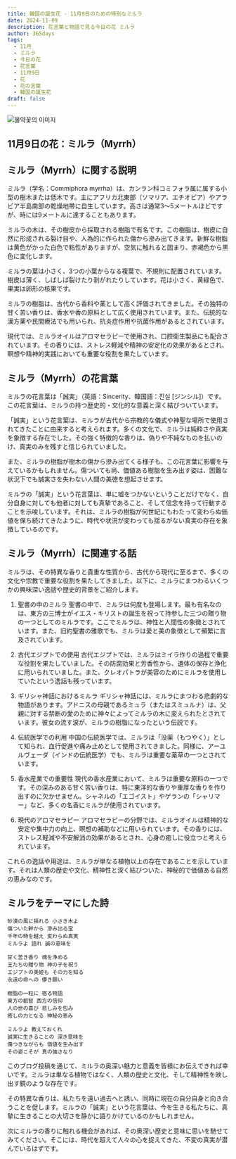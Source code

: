 ```yaml
---
title: 韓国の誕生花 - 11月9日のための特別なミルラ
date: 2024-11-09
description: 花言葉と物語で見る今日の花 ミルラ
author: 365days
tags:
  - 11月
  - ミルラ
  - 今日の花
  - 花言葉
  - 11月9日
  - 花
  - 花の言葉
  - 韓国の誕生花
draft: false
---
```



![몰약꽃의 이미지](https://cdn.pixabay.com/photo/2018/02/26/17/48/nature-3183605_1280.jpg#center)


## 11月9日の花：ミルラ（Myrrh）

## ミルラ（Myrrh）に関する説明

ミルラ（学名：Commiphora myrrha）は、カンラン科コミフォラ属に属する小型の樹木または低木です。主にアフリカ北東部（ソマリア、エチオピア）やアラビア半島南部の乾燥地帯に自生しています。高さは通常3〜5メートルほどですが、時には9メートルに達することもあります。

ミルラの木は、その樹皮から採取される樹脂で有名です。この樹脂は、樹皮に自然に形成される裂け目や、人為的に作られた傷から滲み出てきます。新鮮な樹脂は黄色がかった白色で粘性がありますが、空気に触れると固まり、赤褐色から黒色に変化します。

ミルラの葉は小さく、3つの小葉からなる複葉で、不規則に配置されています。樹皮は薄く、しばしば裂けたり剥がれたりしています。花は小さく、黄緑色で、果実は卵形の核果です。

ミルラの樹脂は、古代から香料や薬として高く評価されてきました。その独特の甘く苦い香りは、香水や香の原料として広く使用されています。また、伝統的な漢方薬や民間療法でも用いられ、抗炎症作用や抗菌作用があるとされています。

現代では、ミルラオイルはアロマセラピーで使用され、口腔衛生製品にも配合されています。その香りには、ストレス軽減や精神の安定化の効果があるとされ、瞑想や精神的実践においても重要な役割を果たしています。

## ミルラ（Myrrh）の花言葉

ミルラの花言葉は「誠実」（英語：Sincerity、韓国語：진실 [ジンシル]）です。この花言葉は、ミルラの持つ歴史的・文化的な意義と深く結びついています。

「誠実」という花言葉は、ミルラが古代から宗教的な儀式や神聖な場所で使用されてきたことに由来すると考えられます。多くの文化で、ミルラは純粋さや真実を象徴する存在でした。その強く特徴的な香りは、偽りや不純なものを払いのけ、真実のみを残すと信じられていました。

また、ミルラの樹脂が樹木の傷から滲み出てくる様子も、この花言葉に影響を与えているかもしれません。傷ついても尚、価値ある樹脂を生み出す姿は、困難な状況下でも誠実さを失わない人間の美徳を想起させます。

ミルラの「誠実」という花言葉は、単に嘘をつかないということだけでなく、自分自身に対しても他者に対しても真摯であること、そして信念を持って行動することを示唆しています。それは、ミルラの樹脂が何世紀にもわたって変わらぬ価値を保ち続けてきたように、時代や状況が変わっても揺るがない真実の存在を象徴しているのです。

## ミルラ（Myrrh）に関連する話

ミルラは、その特異な香りと貴重な性質から、古代から現代に至るまで、多くの文化や宗教で重要な役割を果たしてきました。以下に、ミルラにまつわるいくつかの興味深い逸話や歴史的背景をご紹介します。

1. 聖書の中のミルラ
   聖書の中で、ミルラは何度も登場します。最も有名なのは、東方の三博士がイエス・キリストの誕生を祝って持参した三つの贈り物の一つとしてのミルラです。ここでミルラは、神性と人間性の象徴とされています。また、旧約聖書の雅歌でも、ミルラは愛と美の象徴として頻繁に言及されています。

2. 古代エジプトでの使用
   古代エジプトでは、ミルラはミイラ作りの過程で重要な役割を果たしていました。その防腐効果と芳香性から、遺体の保存と浄化に用いられていました。また、クレオパトラが美容のためにミルラを使用していたという逸話も残っています。

3. ギリシャ神話におけるミルラ
   ギリシャ神話には、ミルラにまつわる悲劇的な物語があります。アドニスの母親であるミュラ（またはスミュルナ）は、父親に対する禁断の愛のために神々によってミルラの木に変えられたとされています。彼女の流す涙が、ミルラの樹脂になったという伝説です。

4. 伝統医学での利用
   中国の伝統医学では、ミルラは「没薬（もつやく）」として知られ、血行促進や痛み止めとして使用されてきました。同様に、アーユルヴェーダ（インドの伝統医学）でも、ミルラは重要な薬草の一つとされています。

5. 香水産業での重要性
   現代の香水産業において、ミルラは重要な原料の一つです。その深みのある甘く苦い香りは、特に東洋的な香りや重厚な香りを作り出すのに欠かせません。シャネルの「エゴイスト」やゲランの「シャリマー」など、多くの名香にミルラが使用されています。

6. 現代のアロマセラピー
   アロマセラピーの分野では、ミルラオイルは精神的な安定や集中力の向上、瞑想の補助などに用いられています。その香りには、ストレス軽減や不安解消の効果があるとされ、心身の癒しに役立つと考えられています。

これらの逸話や用途は、ミルラが単なる植物以上の存在であることを示しています。それは人類の歴史や文化、精神性と深く結びついた、神秘的で価値ある自然の恵みなのです。

## ミルラをテーマにした詩

    砂漠の風に揺れる 小さき木よ
    傷ついた幹から 滲み出る宝
    千年の時を越え 変わらぬ真実
    ミルラよ 語れ 誠の意味を

    甘く苦き香り 魂を浄める
    王たちの贈り物 神の子を祝う
    エジプトの美姫も その力を知る
    永遠の命への 儚き願い

    樹脂の一粒に 宿る物語
    東方の叡智 西方の信仰
    人の世の喜び 悲しみを包み
    癒しの力となる 神秘の恵み

    ミルラよ 教えておくれ
    誠実に生きることの 深き意味を
    傷つきながらも 価値を生み出す
    その姿こそが 真の強さなり

このブログ投稿を通じて、ミルラの奥深い魅力と意義を皆様にお伝えできれば幸いです。ミルラは単なる植物ではなく、人類の歴史と文化、そして精神性を映し出す鏡のような存在です。

その特異な香りは、私たちを遠い過去へと誘い、同時に現在の自分自身と向き合うことを促します。ミルラの「誠実」という花言葉は、今を生きる私たちに、真摯に生きることの大切さを静かに語りかけているのかもしれません。

次にミルラの香りに触れる機会があれば、その奥深い歴史と意味に思いを馳せてみてください。そこには、時代を超えて人々の心を捉えてきた、不変の真実が潜んでいるはずです。
